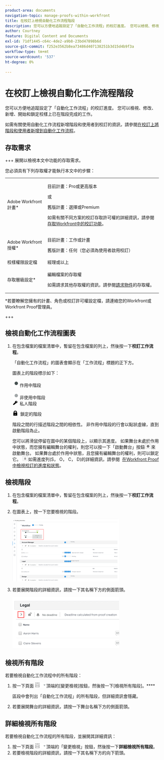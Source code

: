 ```yaml
---
product-area: documents
navigation-topic: manage-proofs-within-workfront
title: 在校訂上檢視自動化工作流程階段
description: 您可以方便地追蹤設定了「自動化工作流程」的校訂進度。 您可以檢視、修改、新增、開始和鎖定校樣上已在階段完成的工作。
author: Courtney
feature: Digital Content and Documents
exl-id: 71df1445-c64c-4de2-a9b8-23bd47898b6d
source-git-commit: f252e3562b8ea73486d407138251b3d15d4b9f3a
workflow-type: tm+mt
source-wordcount: '537'
ht-degree: 0%

---
```


# 在校訂上檢視自動化工作流程階段

您可以方便地追蹤設定了「自動化工作流程」的校訂進度。 您可以檢視、修改、新增、開始和鎖定校樣上已在階段完成的工作。

如需有關使用自動化工作流程新增階段和使用者到校訂的資訊，請參閱[在校訂上將階段和使用者新增到自動化工作流程](../../../review-and-approve-work/proofing/managing-proofs-within-workfront/add-stages-users-to-automated-workflow-proof.md)。

## 存取需求

+++ 展開以檢視本文中功能的存取需求。

您必須具有下列存取權才能執行本文中的步驟：

<table style="table-layout:auto"> 
 <col> 
 <col> 
 <tbody> 
  <tr> 
   <td role="rowheader">Adobe Workfront計畫*</td> 
   <td> <p>目前計畫：Pro或更高版本</p> <p>或</p> <p>舊版計畫：選擇或Premium</p> <p>如需有關不同方案的校訂存取許可權的詳細資訊，請參閱<a href="/help/quicksilver/administration-and-setup/manage-workfront/configure-proofing/access-to-proofing-functionality.md" class="MCXref xref">存取Workfront中的校訂功能</a>。</p> </td> 
  </tr> 
  <tr> 
   <td role="rowheader">Adobe Workfront授權*</td> 
   <td> <p>目前計畫：工作或計畫</p> <p>舊版計畫：任何（您必須為使用者啟用校訂）</p> </td> 
  </tr> 
  <tr> 
   <td role="rowheader">校樣權限設定檔 </td> 
   <td>經理或以上</td> 
  </tr> 
  <tr> 
   <td role="rowheader">存取層級設定*</td> 
   <td> <p>編輯檔案的存取權</p> <p>如需請求其他存取權的資訊，請參閱<a href="../../../workfront-basics/grant-and-request-access-to-objects/request-access.md" class="MCXref xref">請求物件</a>的存取權。</p> </td> 
  </tr> 
 </tbody> 
</table>

&#42;若要瞭解您擁有的計畫、角色或校訂許可權設定檔，請連絡您的Workfront或Workfront Proof管理員。

+++

## 檢視自動化工作流程圖表

1. 在包含檔案的檔案清單中，暫留在包含檔案的列上，然後按一下&#x200B;**校訂工作流程**。

   「自動化工作流程」的圖表會顯示在「工作流程」標題的正下方。

   圖表上的階段標示如下：

   ![dot.png](assets/dot.png)作用中階段

   ![gray_dot.png](assets/grey-dot.png)非使用中階段\
   ![sbw-key-icon.png](assets/sbw-key-icon.png)  私人階段

   ![sbw-padlock-icon.png](assets/sbw-padlock-icon.png)  鎖定的階段

   階段之間的行描述階段之間的相依性。 非作用中階段的行會以點狀虛線，直到啟動階段為止。

   您可以將滑鼠停留在圖中的某個階段上，以顯示其進度。 如果舞台未處於作用中狀態，而您擁有編輯舞台的權利，則您可以按一下「啟動舞台」按鈕![](assets/activate-stage-btn.png)來啟動舞台。 如果舞台處於作用中狀態，且您擁有編輯舞台的權利，則可以鎖定它。 ![](assets/lock-stage-btn.png)如需進度列(S， O， C， D)的詳細資訊，請參閱  [在Workfront Proof中檢視校訂的進度和狀態](../../../workfront-proof/wp-work-proofsfiles/manage-your-work/view-progress-and-status-of-proof.md)。

## 檢視階段

1. 在包含檔案的檔案清單中，暫留在包含檔案的列上，然後按一下&#x200B;**校訂工作流程**。
1. 在圖表上，按一下您要檢視的階段。

   ![](assets/view-stage-diagram-350x204.png)

1. 若要展開階段的詳細資訊，請按一下其名稱下方的側面箭頭。

   ![](assets/stage-details-caret-350x167.png)

## 檢視所有階段

若要檢視自動化工作流程中的所有階段：

1. 按一下頁面![](assets/change-view-btn.png)頂端的[變更檢視]按鈕，然後按一下[檢視所有階段]。****

   區段中會列出「自動化工作流程」的所有階段，但詳細資訊會隱藏。

1. 若要展開舞台的詳細資訊，請按一下舞台名稱下方的側面箭頭。

## 詳細檢視所有階段

若要檢視自動化工作流程的所有階段，並展開其詳細資訊：

1. 按一下頁面![](assets/change-view-btn.png)頂端的「變更檢視」按鈕，然後按一下&#x200B;**詳細檢視所有階段**。
1. 若要檢視階段的詳細資訊，請按一下其名稱下方的向下箭頭。
